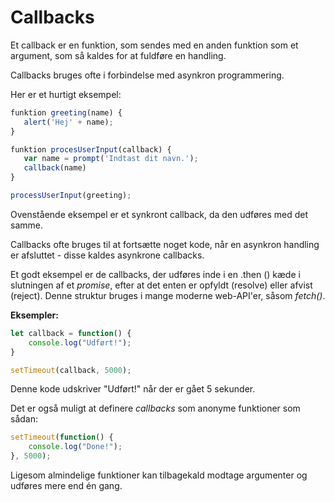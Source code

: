 # Callbacks

Et callback er en funktion, som sendes med en anden funktion som et argument, som så kaldes for at fuldføre en handling.

Callbacks bruges ofte i forbindelse med asynkron programmering.

Her er et hurtigt eksempel:

```javascript
funktion greeting(name) {
   alert('Hej' + name);
}

funktion procesUserInput(callback) {
   var name = prompt('Indtast dit navn.');
   callback(name)
}

processUserInput(greeting);
```
Ovenstående eksempel er et synkront callback, da den udføres med det samme.

Callbacks ofte bruges til at fortsætte noget kode, når en asynkron handling er afsluttet - disse kaldes asynkrone callbacks. 

Et godt eksempel er de callbacks, der udføres inde i en .then () kæde i slutningen af et *promise*, efter at det enten er opfyldt (resolve) eller afvist (reject). Denne struktur bruges i mange moderne web-API'er, såsom *fetch()*.

**Eksempler:**

```js
let callback = function() {
    console.log("Udført!");
}

setTimeout(callback, 5000);
```
Denne kode udskriver "Udført!" når der er gået 5 sekunder.

Det er også muligt at definere *callbacks* som anonyme funktioner som sådan:

```js
setTimeout(function() {
    console.log("Done!");
}, 5000);
```
Ligesom almindelige funktioner kan tilbagekald modtage argumenter og udføres mere end én gang.